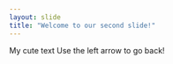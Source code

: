 ```yaml
---
layout: slide
title: "Welcome to our second slide!"
---
```

My cute text
Use the left arrow to go back!
